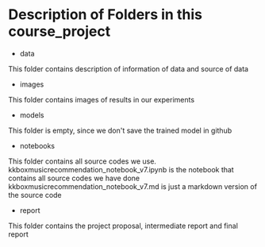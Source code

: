 # Description of Folders in this course_project
+ data

This folder contains description of information of data and source of data

+ images

This folder contains images of results in our experiments

+ models

This folder is empty, since we don't save the trained model in github

+ notebooks

This folder contains all source codes we use.  kkboxmusicrecommendation_notebook_v7.ipynb is the notebook that contains all source codes we have done
kkboxmusicrecommendation_notebook_v7.md is just a markdown version of the source code

+ report

This folder contains the project proposal, intermediate report and final report
